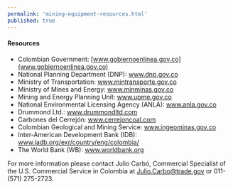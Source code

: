 ```yaml
--- 
permalink: 'mining-equipment-resources.html' 
published: true 
---
```

<h4 id="mining-equipment-resources">Resources</h4>

* Colombian Government: [www.gobiernoenlinea.gov.co](www.gobiernoenlinea.gov.co)
* National Planning Department (DNP): www.dnp.gov.co
* Ministry of Transportation: www.mintransporte.gov.co
* Ministry of Mines and Energy: www.minminas.gov.co
* Mining and Energy Planning Unit: www.upme.gov.co
* National Environmental Licensing Agency (ANLA): www.anla.gov.co
* Drummond Ltd.: www.drummondltd.com
* Carbones del Cerrejón: www.cerrejoncoal.com
* Colombian Geological and Mining Service: www.ingeominas.gov.co
* Inter-American Development Bank (IDB): www.iadb.org/exr/country/eng/colombia/ 
* The World Bank (WB): www.worldbank.org

For more information please contact Julio Carbó, Commercial Specialist of the U.S. Commercial Service in Colombia at [Julio.Carbo@trade.gov](Julio.Carbo@trade.gov) or 011-(571) 275-2723.

